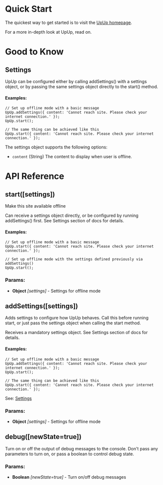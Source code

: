 

<!-- Start src/upup.js -->

# Quick Start

The quickest way to get started is to visit the [UpUp homepage](https://github.com/TalAter/UpUp).

For a more in-depth look at UpUp, read on.

# Good to Know

## Settings

UpUp can be configured either by calling addSettings() with a settings object, or by passing the
same settings object directly to the start() method.

#### Examples:
    // Set up offline mode with a basic message
    UpUp.addSettings({ content: 'Cannot reach site. Please check your internet connection.' });
    UpUp.start();

    // The same thing can be achieved like this
    UpUp.start({ content: 'Cannot reach site. Please check your internet connection.' });

The settings object supports the following options:
- `content`      (String) The content to display when user is offline.

# API Reference

## start([settings])

Make this site available offline

Can receive a settings object directly, or be configured by running addSettings() first.
See Settings section of docs for details.

#### Examples:
    // Set up offline mode with a basic message
    UpUp.start({ content: 'Cannot reach site. Please check your internet connection.' });

    // Set up offline mode with the settings defined previously via addSettings()
    UpUp.start();

### Params:

* **Object** *[settings]* - Settings for offline mode

## addSettings([settings])

Adds settings to configure how UpUp behaves.
Call this before running start, or just pass the settings object when calling the start method.

Receives a mandatory settings object. See Settings section of docs for details.

#### Examples:
    // Set up offline mode with a basic message
    UpUp.addSettings({ content: 'Cannot reach site. Please check your internet connection.' });
    UpUp.start();

    // The same thing can be achieved like this
    UpUp.start({ content: 'Cannot reach site. Please check your internet connection.' });

See: [Settings](#settings)

### Params:

* **Object** *[settings]* - Settings for offline mode

## debug([newState=true])

Turn on or off the output of debug messages to the console.
Don't pass any parameters to turn on, or pass a boolean to control debug state.

### Params:

* **Boolean** *[newState=true]* - Turn on/off debug messages

<!-- End src/upup.js -->

